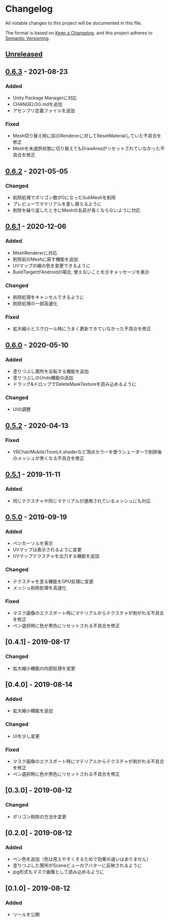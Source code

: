 # Changelog
All notable changes to this project will be documented in this file.

The format is based on [Keep a Changelog](https://keepachangelog.com/en/1.0.0/),
and this project adheres to [Semantic Versioning](https://semver.org/spec/v2.0.0.html).

## [Unreleased]

## [0.6.3] - 2021-08-23
### Added
- Unity Package Managerに対応
- CHANGELOG.mdを追加
- アセンブリ定義ファイルを追加
### Fixed
- Mesh切り替え時に前のRendererに対してResetMaterialしていた不具合を修正
- Meshを未選択状態に切り替えてもDrawAreaがリセットされていなかった不具合を修正

## [0.6.2] - 2021-05-05
### Changed
- 削除処理でポリゴン数が0になったSubMeshを削除
- プレビューでマテリアルを差し替えるように
- 削除を繰り返したときにMeshの名前が長くならないように対応

## [0.6.1] - 2020-12-06
### Added
- MeshRendererに対応
- 削除前のMeshに戻す機能を追加
- UVマップの線の色を変更できるように
- BuildTargetがAndroidの場合, 使えないことを示すメッセージを表示
### Changed
- 削除処理をキャンセルできるように
- 削除処理の一部高速化
### Fixed
- 拡大縮小とスクロール時にうまく更新できていなかった不具合を修正

## [0.6.0] - 2020-05-10
### Added
- 塗りつぶし箇所を反転する機能を追加
- 塗りつぶしのUndo機能の追加
- ドラッグ&ドロップでDeleteMaskTextureを読み込めるように
### Changed
- UIの調整

## [0.5.2] - 2020-04-13
### Fixed
- VRChat/Mobile/ToonLit.shaderなど頂点カラーを使うシェーダーで削除後のメッシュが黒くなる不具合を修正

## [0.5.1] - 2019-11-11
### Added
- 同じテクスチャや同じマテリアルが適用されているメッシュにも対応

## [0.5.0] - 2019-09-19
### Added
- ペンカーソルを表示
- UVマップは表示されるように変更
- UVマップテクスチャを出力する機能を追加
### Changed
- テクスチャを塗る機能をGPU処理に変更
- メッシュ削除処理を高速化
### Fixed
- マスク画像のエクスポート時にマテリアルからテクスチャが剥がれる不具合を修正
- ペン選択時に色が黒色にリセットされる不具合を修正

## [0.4.1] - 2019-08-17
### Changed
- 拡大縮小機能の内部処理を変更

## [0.4.0] - 2019-08-14
### Added
- 拡大縮小機能を追加
### Changed
- UIを少し変更
### Fixed
- マスク画像のエクスポート時にマテリアルからテクスチャが剥がれる不具合を修正
- ペン選択時に色が黒色にリセットされる不具合を修正

## [0.3.0] - 2019-08-12
### Changed
- ポリゴン削除の方法を変更

## [0.2.0] - 2019-08-12
### Added
- ペン色を追加（色は見えやすくするためで効果の違いはありません）
- 塗りつぶした箇所がSceneビューのアバターに反映されるように
- jpg形式もマスク画像として読み込めるように

## [0.1.0] - 2019-08-12
### Added
- ツールを公開

[Unreleased]: https://github.com/gatosyocora/MeshDeleterWithTexture/compare/v0.6.3...HEAD
[0.6.3]: https://github.com/gatosyocora/MeshDeleterWithTexture/compare/v0.6.1...v0.6.3
[0.6.2]: https://github.com/gatosyocora/MeshDeleterWithTexture/compare/v0.6.1...v0.6.2
[0.6.1]: https://github.com/gatosyocora/MeshDeleterWithTexture/compare/v0.6.0...v0.6.1
[0.6.0]: https://github.com/gatosyocora/MeshDeleterWithTexture/compare/v0.5.2...v0.6.0
[0.5.2]: https://github.com/gatosyocora/MeshDeleterWithTexture/compare/v0.5.1...v0.5.2
[0.5.1]: https://github.com/gatosyocora/MeshDeleterWithTexture/compare/v0.5.0...v0.5.1
[0.5.0]: https://github.com/gatosyocora/MeshDeleterWithTexture/tree/v0.5.0
